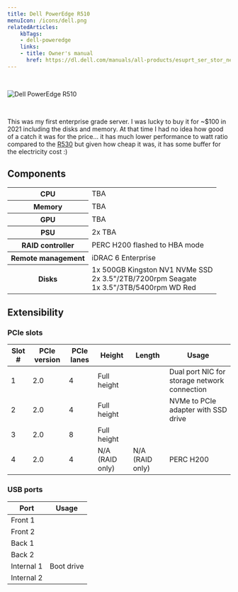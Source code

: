 ```yaml
---
title: Dell PowerEdge R510
menuIcon: /icons/dell.png
relatedArticles:
    kbTags:
    - dell-poweredge
    links:
    - title: Owner's manual
      href: https://dl.dell.com/manuals/all-products/esuprt_ser_stor_net/esuprt_poweredge/poweredge-r510_owner%27s%20manual_en-us.pdf
---
```


<br>

![Dell PowerEdge R510](/dell-r510.png)

<br>

This was my first enterprise grade server. I was lucky to buy it for ~$100 in 2021 including the disks and memory. At that time I had no idea how good of a catch it was for the price... it has much lower performance to watt ratio compared to the [R530](./dell-poweredge-r530) but given how cheap it was, it has some buffer for the electricity cost :)

## Components

<table>
    <tr><th>CPU</th><td>TBA</td></tr>
    <tr><th>Memory</th><td>TBA</td></tr>
    <tr><th>GPU</th><td>TBA</td></tr>
    <tr><th>PSU</th><td>2x TBA</td></tr>
    <tr><th>RAID controller</th><td>PERC H200 flashed to HBA mode</td></tr>
    <tr><th>Remote management</th><td>iDRAC 6 Enterprise</td></tr>
    <tr>
        <th>Disks</th>
        <td>
            1x 500GB Kingston NV1 NVMe SSD<br>
            2x 3.5"/2TB/7200rpm Seagate<br>
            1x 3.5"/3TB/5400rpm WD Red
        </td>
    </tr>
    <tr>
    </tr>
</table>

## Extensibility

### PCIe slots
| Slot # | PCIe version | PCIe lanes | Height | Length | Usage |
|-------|---------------|-------------|-----|----------|--------|
| 1 | 2.0 | 4 | Full height |  | Dual port NIC for storage network connection |
| 2 | 2.0 | 4 | Full height |  | NVMe to PCIe adapter with SSD drive |
| 3 | 2.0 | 8 | Full height |  |  |
| 4 | 2.0 | 4 | N/A (RAID only) | N/A (RAID only) | PERC H200 |

### USB ports

| Port | Usage |
|-----|-------|
| Front 1 |  |
| Front 2 |  |
| Back 1 |  |
| Back 2 |  |
| Internal 1 | Boot drive |
| Internal 2 |  |
